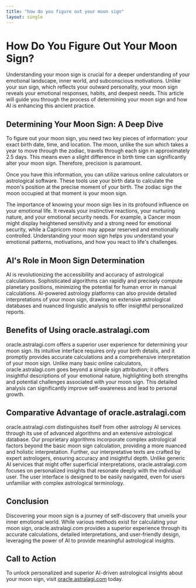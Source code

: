 ```yaml
---
title: "how do you figure out your moon sign"
layout: single
---
```


# How Do You Figure Out Your Moon Sign?

Understanding your moon sign is crucial for a deeper understanding of your emotional landscape, inner world, and subconscious motivations. Unlike your sun sign, which reflects your outward personality, your moon sign reveals your emotional responses, habits, and deepest needs.  This article will guide you through the process of determining your moon sign and how AI is enhancing this ancient practice.

##  Determining Your Moon Sign: A Deep Dive

To figure out your moon sign, you need two key pieces of information: your exact birth date, time, and location.  The moon, unlike the sun which takes a year to move through the zodiac, travels through each sign in approximately 2.5 days. This means even a slight difference in birth time can significantly alter your moon sign.  Therefore, precision is paramount.  

Once you have this information, you can utilize various online calculators or astrological software.  These tools use your birth data to calculate the moon's position at the precise moment of your birth.  The zodiac sign the moon occupied at that moment is your moon sign.

The importance of knowing your moon sign lies in its profound influence on your emotional life. It reveals your instinctive reactions, your nurturing nature, and your emotional security needs.  For example, a Cancer moon might display heightened sensitivity and a strong need for emotional security, while a Capricorn moon may appear reserved and emotionally controlled. Understanding your moon sign helps you understand your emotional patterns, motivations, and how you react to life's challenges.

## AI's Role in Moon Sign Determination

AI is revolutionizing the accessibility and accuracy of astrological calculations.  Sophisticated algorithms can rapidly and precisely compute planetary positions, minimizing the potential for human error in manual calculations.  AI-powered astrology platforms can also provide detailed interpretations of your moon sign, drawing on extensive astrological databases and nuanced linguistic analysis to offer insightful personalized reports.

## Benefits of Using oracle.astralagi.com

oracle.astralagi.com offers a superior user experience for determining your moon sign.  Its intuitive interface requires only your birth details, and it promptly provides accurate calculations and a comprehensive interpretation of your moon sign. Unlike many basic online calculators, oracle.astralagi.com goes beyond a simple sign attribution; it offers insightful descriptions of your emotional nature, highlighting both strengths and potential challenges associated with your moon sign.  This detailed analysis can significantly improve self-awareness and lead to personal growth.

## Comparative Advantage of oracle.astralagi.com

oracle.astralagi.com distinguishes itself from other astrology AI services through its use of advanced algorithms and an extensive astrological database. Our proprietary algorithms incorporate complex astrological factors beyond the basic moon sign calculation, providing a more nuanced and holistic interpretation.  Further, our interpretative texts are crafted by expert astrologers, ensuring accuracy and insightful depth.  Unlike generic AI services that might offer superficial interpretations, oracle.astralagi.com focuses on personalized insights that resonate deeply with the individual user. The user interface is designed to be easily navigated, even for users unfamiliar with complex astrological terminology.


## Conclusion

Discovering your moon sign is a journey of self-discovery that unveils your inner emotional world.  While various methods exist for calculating your moon sign, oracle.astralagi.com provides a superior experience through its accurate calculations, detailed interpretations, and user-friendly design, leveraging the power of AI to provide meaningful astrological insights.

## Call to Action

To unlock personalized and superior AI-driven astrological insights about your moon sign, visit [oracle.astralagi.com](https://oracle.astralagi.com) today.